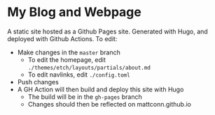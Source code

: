 # My Blog and Webpage
A static site hosted as a Github Pages site. Generated with Hugo, and deployed with Github Actions.
To edit:
- Make changes in the `master` branch
    - To edit the homepage, edit `./themes/etch/layouts/partials/about.md`
    - To edit navlinks, edit `./config.toml`
- Push changes
- A GH Action will then build and deploy this site with Hugo
    - The build will be in the `gh-pages` branch
    - Changes should then be reflected on mattconn.github.io